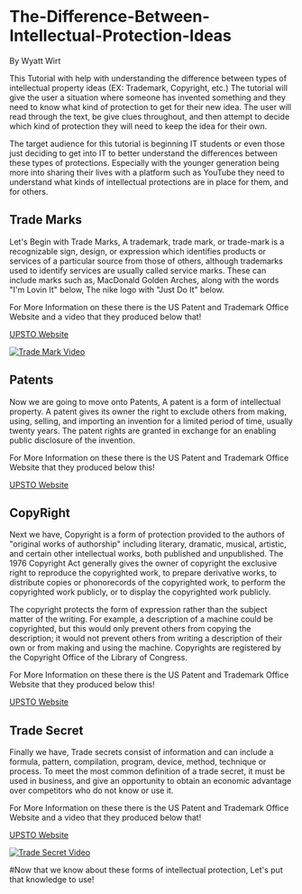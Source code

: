 # The-Difference-Between-Intellectual-Protection-Ideas
By Wyatt Wirt

This Tutorial with help with understanding the difference between types of intellectual property ideas (EX: Trademark, Copyright, etc.) The tutorial will give the user a situation where someone has invented something and they need to know what kind of protection to get for their new idea. The user will read through the text, be give clues throughout, and then attempt to decide which kind of protection they will need to keep the idea for their own.

The target audience for this tutorial is beginning IT students or even those just deciding to get into IT to better understand the differences between these types of protections. Especially with the younger generation being more into sharing their lives with a platform such as YouTube they need to understand what kinds of intellectual protections are in place for them, and for others.

## Trade Marks

Let's Begin with Trade Marks, A trademark, trade mark, or trade-mark is a recognizable sign, design, or expression which identifies products or services of a particular source from those of others, although trademarks used to identify services are usually called service marks. These can include marks such as, MacDonald Golden Arches, along with the words "I'm Lovin It" below, The nike logo with "Just Do It" below.

For More Information on these there is the US Patent and Trademark Office Website and a video that they produced below that!

[UPSTO Website](https://www.uspto.gov/trademarks-getting-started/trademark-basics)

[![Trade Mark Video](http://i3.ytimg.com/vi/qHDRV2NTSEk/maxresdefault.jpg)](https://www.youtube.com/watch?v=qHDRV2NTSEk)

## Patents

Now we are going to move onto Patents, A patent is a form of intellectual property. A patent gives its owner the right to exclude others from making, using, selling, and importing an invention for a limited period of time, usually twenty years. The patent rights are granted in exchange for an enabling public disclosure of the invention.

For More Information on these there is the US Patent and Trademark Office Website that they produced below this!

[UPSTO Website](https://www.uspto.gov/patents-getting-started/patent-process-overview)

## CopyRight

Next we have, Copyright is a form of protection provided to the authors of "original works of authorship" including literary, dramatic, musical, artistic, and certain other intellectual works, both published and unpublished. The 1976 Copyright Act generally gives the owner of copyright the exclusive right to reproduce the copyrighted work, to prepare derivative works, to distribute copies or phonorecords of the copyrighted work, to perform the copyrighted work publicly, or to display the copyrighted work publicly.

The copyright protects the form of expression rather than the subject matter of the writing. For example, a description of a machine could be copyrighted, but this would only prevent others from copying the description; it would not prevent others from writing a description of their own or from making and using the machine. Copyrights are registered by the Copyright Office of the Library of Congress.

For More Information on these there is the US Patent and Trademark Office Website that they produced below this!

[UPSTO Website](https://www.uspto.gov/trademarks-getting-started/trademark-basics)

## Trade Secret

Finally we have, Trade secrets consist of information and can include a formula, pattern, compilation, program, device, method, technique or process. To meet the most common definition of a trade secret, it must be used in business, and give an opportunity to obtain an economic advantage over competitors who do not know or use it.

For More Information on these there is the US Patent and Trademark Office Website and a video that they produced below that!

[UPSTO Website](https://www.uspto.gov/patents-getting-started/international-protection/trade-secrets-policy)

[![Trade Secret Video](http://i3.ytimg.com/vi/1dXA5A4l0Rg/maxresdefault.jpg)](https://www.youtube.com/watch?v=1dXA5A4l0Rg)

#Now that we know about these forms of intellectual protection, Let's put that knowledge to use!


